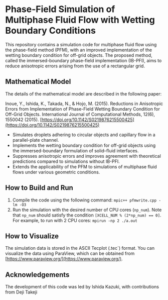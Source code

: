 # Phase-Field Simulation of Multiphase Fluid Flow with Wetting Boundary Conditions

This repository contains a simulation code for multiphase fluid flow using the phase-field method (PFM), with an improved implementation of the wetting boundary condition for off-grid objects. The proposed method, called the immersed-boundary phase-field implementation (IB-PFI), aims to reduce anisotropic errors arising from the use of a rectangular grid.

## Mathematical Model
The details of the mathematical model are described in the following paper:

Inoue, Y., Ishida, K., Takada, N., & Hojo, M. (2015). Reductions in Anisotropic Errors from Implementation of Phase-Field Wetting Boundary Condition for Off-Grid Objects. International Journal of Computational Methods, 12(6), 1550042 (2015). [https://doi.org/10.1142/S0219876215500425](https://doi.org/10.1142/S0219876215500425)


- Simulates droplets adhering to circular objects and capillary flow in a parallel-plate channel.
- Implements the wetting boundary condition for off-grid objects using the immersed-boundary formulation of solid–fluid interfaces.
- Suppresses anisotropic errors and improves agreement with theoretical predictions compared to simulations without IB-PFI.
- Extends the applicability of the PFM to simulations of multiphase fluid flows under various geometric conditions.

## How to Build and Run

1. Compile the code using the following command:
   `mpic++ pfmwrite.cpp -lm -O3`
3. Run the simulation with the desired number of CPU cores (`np_num`). Note that `np_num` should satisfy the condition `[XCELL_NUM % (2*np_num) == 0]`. For example, to run with 2 CPU cores:
`mpirun -np 2 ./a.out`

## How to Visualize

The simulation data is stored in the ASCII Tecplot (.tec`) format. You can visualize the data using ParaView, which can be obtained from [https://www.paraview.org/](https://www.paraview.org/).

## Acknowledgements

The development of this code was led by Ishida Kazuki, with contributions from Deji Takeji

